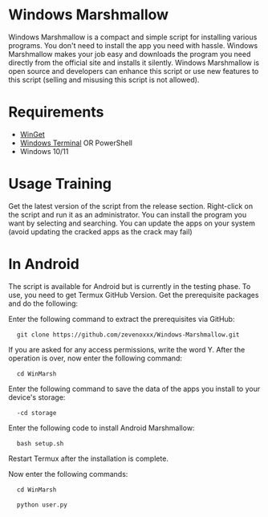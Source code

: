 # Windows Marshmallow
Windows Marshmallow is a compact and simple script for installing various programs. You don't need to install the app you need with hassle. Windows Marshmallow makes your job easy and downloads the program you need directly from the official site and installs it silently.
Windows Marshmallow is open source and developers can enhance this script or use new features to this script (selling and misusing this script is not allowed).

# Requirements
 - <a href=’https://learn.microsoft.com/en-us/windows/package-manager/winget/’>WinGet<a>
 - <a href=’https://learn.microsoft.com/en-us/windows/terminal/install’>Windows Terminal<a> OR PowerShell
 - Windows 10/11

# Usage Training
Get the latest version of the script from the release section. Right-click on the script and run it as an administrator. You can install the program you want by selecting and searching. You can update the apps on your system (avoid updating the cracked apps as the crack may fail)

# In Android
The script is available for Android but is currently in the testing phase. To use, you need to get Termux GitHub Version. Get the prerequisite packages and do the following:
<p></p>
Enter the following command to extract the prerequisites via GitHub:
<p></p>
<pre class="wp-block-code">
  <code>git clone https://github.com/zevenoxxx/Windows-Marshmallow.git </code>
</pre>
<p></p>
If you are asked for any access permissions, write the word Y. After the operation is over, now enter the following command:
<p></p>
<pre class="wp-block-code">
  <code>cd WinMarsh </code>
</pre>
<p></p>
Enter the following command to save the data of the apps you install to your device's storage:
<p></p>
<pre class="wp-block-code">
  <code>-cd storage </code>
</pre>
<p></p>
Enter the following code to install Android Marshmallow:
<p></p>
<pre class="wp-block-code">
  <code>bash setup.sh </code>
</pre>
<p></p>
Restart Termux after the installation is complete.
<p></p>
<p></p>
<p></p>
Now enter the following commands:
<p></p>
<pre class="wp-block-code">
  <code>cd WinMarsh </code>
</pre>
<p></p>
<pre class="wp-block-code">
  <code>python user.py </code>
</pre>
<p></p>

